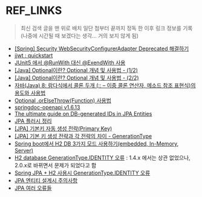 # REF_LINKS

> 최신 검색 글을 맨 위로 배치
> 일단 첨부터 끝까지 정독 한 이후 링크 정보를 기록
> (나중에 시간될 때 보겠다는 생각... 거의 보지 않게 됨)

- [[Spring] Security WebSecurityConfigurerAdapter Deprecated 해결하기](https://devlog-wjdrbs96.tistory.com/434)
- [jjwt : quickstart](https://github.com/jwtk/jjwt#quickstart)
- [JUnit5 에서 @RunWith 대신 @ExendWith 사용](https://cjred.net/2020-04-30-junit-5-runwith-extendwith/)
- [[Java] Optional이란? Optional 개념 및 사용법 - (1/2)](https://mangkyu.tistory.com/70)
- [[Java] Optional이란? Optional 개념 및 사용법 - (2/2)](https://mangkyu.tistory.com/203)
- [자바(Java) 8: 람다식에서 콜론 두개 (:: – 이중 콜론 연산자, 메소드 참조 표현식)의 용도와 사용법](http://yoonbumtae.com/?p=2776)
- [Optional .orElseThrow(Function) 사용법](https://krksap.tistory.com/1515)
- [springdoc-openapi v1.6.13](https://springdoc.org/)
- [The ultimate guide on DB-generated IDs in JPA Entities](https://www.jpa-buddy.com/blog/the-ultimate-guide-on-db-generated/)
- [JPA 플러시 정리](https://cheese10yun.github.io/jpa-flush/)
- [[JPA] 기본키 자동 생성 전략(Primary Key)](https://bamdule.tistory.com/243)
- [[JPA] 기본 키 생성 전략과 각 전략의 차이 - GenerationType](https://newwisdom.tistory.com/90)
- [Spring boot에서 H2 DB 3가지 모드 사용하기(embedded, In-Memory, Server)](https://kukim.tistory.com/105)
- [H2 database GenerationType.IDENTITY 오류](https://selgii.tistory.com/53) : 1.4.x 에서는 상관 없었으나, 2.0.x로 바뀌면서 문제가 되었다고 함
- [Spring JPA + H2 사용시 GenerationType.IDENTITY 오류](https://icthuman.tistory.com/entry/Spring-JPA-H2-%EC%82%AC%EC%9A%A9%EC%8B%9C-GenerationTypeIDENTITY-%EC%98%A4%EB%A5%98)
- [JPA 엔티티 설계시 주의사항](https://n1tjrgns.tistory.com/255)
- [JPA 여러 오류들](https://velog.io/@g00dluckroon/JPA-%EC%97%AC%EB%9F%AC-%EC%98%A4%EB%A5%98%EB%93%A4)
